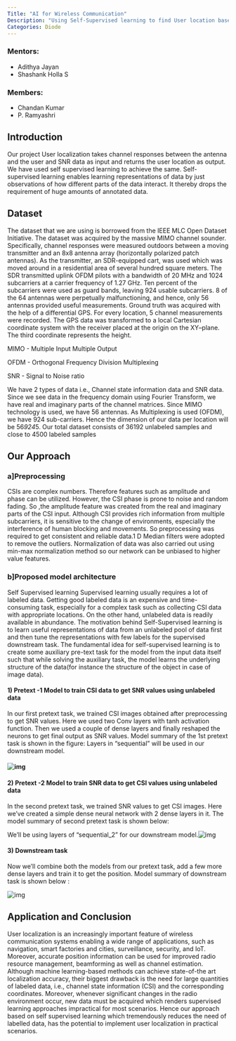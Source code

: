 ```yaml
---
Title: "AI for Wireless Communication"
Description: "Using Self-Supervised learning to find User location based on the channel data"
Categories: Diode
---
```


### Mentors: 
- Adithya Jayan
- Shashank Holla S

### Members: 
- Chandan Kumar
- P. Ramyashri 

## Introduction

Our project User localization takes channel responses between the antenna and the user and SNR data as input and returns the user location as output. We have used self supervised learning to achieve the same. Self-supervised learning enables learning representations of data by just observations of how different parts of the data interact. It thereby drops the requirement of huge amounts of annotated data.

## Dataset

The dataset that we are using is borrowed from the IEEE MLC Open Dataset Initiative. The dataset was acquired by the massive MIMO channel sounder. Specifically, channel responses were measured outdoors between a moving transmitter and an 8x8 antenna array (horizontally polarized patch antennas). As the transmitter, an SDR-equipped cart, was used which was moved around in a residential area of several hundred square meters. The SDR transmitted uplink OFDM pilots with a bandwidth of 20 MHz and 1024 subcarriers at a carrier frequency of 1.27 GHz. Ten percent of the subcarriers were used as guard bands, leaving 924 usable subcarriers. 8 of the 64 antennas were perpetually malfunctioning, and hence, only 56 antennas provided useful measurements. Ground truth was acquired with the help of a differential GPS. For every location, 5 channel measurements were recorded. The GPS data was transformed to a local Cartesian coordinate system with the receiver placed at the origin on the XY–plane. The third coordinate represents the height.

MIMO - Multiple Input Multiple Output 

OFDM - Orthogonal Frequency Division Multiplexing

 SNR - Signal to Noise ratio

We have 2 types of data i.e., Channel state information data and SNR data. Since we see data in the frequency domain using Fourier Transform, we have real and imaginary parts of the channel matrices. Since MIMO technology is used, we have 56 antennas. As Multiplexing is used (OFDM), we have 924 sub-carriers. Hence the dimension of our data per location will be 56*924*5. 
Our total dataset consists of 36192 unlabeled samples and close to 4500 labeled samples 

## Our Approach

### a]Preprocessing

CSIs are complex numbers. Therefore features such as amplitude and phase can be utilized. However, the CSI phase is prone to noise and random fading. So ,the amplitude feature was created from the real and imaginary parts of the CSI input. Although CSI provides rich information from multiple subcarriers, it is sensitive to the change of environments, especially the interference of human blocking and movements. So preprocessing was required to get consistent and reliable data.1 D Median filters were adopted to remove the outliers. Normalization of data was also carried out using min-max normalization method so our network can be unbiased to higher value features.

### b]Proposed model architecture

Self Supervised learning Supervised learning usually requires a lot of labeled data. Getting good labeled data is an expensive and time-consuming task, especially for a complex task such as collecting CSI data with appropriate locations. On the other hand, unlabeled data is readily available in abundance. The motivation behind Self-Supervised learning is to learn useful representations of data from an unlabeled pool of data first and then tune the representations with few labels for the supervised downstream task. The fundamental idea for self-supervised learning is to create some auxiliary pre-text task for the model from the input data itself such that while solving the auxiliary task, the model learns the underlying structure of the data(for instance the structure of the object in case of image data).

#### 1) Pretext -1 Model to train CSI data to get SNR values using unlabeled data

In our first pretext task, we trained CSI images obtained after preprocessing to get SNR values. Here we used two Conv layers with tanh activation function. Then we used a couple of dense layers and finally reshaped the neurons to get final output as SNR values. Model summary of the 1st pretext task is shown in the figure: Layers in “sequential” will be used in our downstream model. 

#### ![img](https://lh5.googleusercontent.com/NG8vv4xa-U3yXlaLiaz9zyoU6RWclzMS35hP6I0saP4iUvDv8_PRCOfQQHdt6NUr-1S-nDHFoI1rRm5tRCMrTJRKatCJ5JCqnVGWIxYe4Tizjv6RjXqJQ8mLv6dgfqLY7XuqB2Wh)

#### 2) Pretext -2 Model to train SNR data to get CSI values using unlabeled data

In the second pretext task, we trained SNR values to get CSI images. Here we’ve created a simple dense neural network with 2 dense layers in it. The model summary of second pretext task is shown below:

We’ll be using layers of “sequential_2” for our downstream model.![img](https://lh5.googleusercontent.com/uTsfTfRR3v52b_BuPSkzDj1EHYAE9Ba1GavlBnvX_Xc4BWCMmlWqeG5FDT7KolgV7PfiDjU9Euzlk3dbRZ_s5vxvyPL2avx5cw8u8_R1gPnNmYeTTJpjxxmxedIDufsefDjRGbWG)

#### 3) Downstream task

Now we’ll combine both the models from our pretext task, add a few more dense layers and train it to get the position. Model summary of downstream task is shown below :

![img](https://lh5.googleusercontent.com/W-Dzn2k6hCYvtbK5sEcJ2ujoyzx2OIkvvKBX5krQSecCPN-XfBCf-DfWsv0OZCYTfmT_TYmNzZIL7dCPm3iaXhkp4f48_sCNfOq22O27jQjAI6GywBh_9jy9Qn9PiG8RDcsQ7f74)



## Application and Conclusion

User localization is an increasingly important feature of wireless communication systems enabling a wide range of applications, such as navigation, smart factories and cities, surveillance, security, and IoT. Moreover, accurate position information can be used for improved radio resource management, beamforming as well as channel estimation. Although machine learning-based methods can achieve state-of-the art localization accuracy, their biggest drawback is the need for large quantities of labeled data, i.e., channel state information (CSI) and the corresponding coordinates. Moreover, whenever significant changes in the radio environment occur, new data must be acquired which renders supervised learning approaches impractical for most scenarios. Hence our approach based on self supervised learning which tremendously reduces the need of labelled data, has the potential to implement user localization in practical scenarios.
